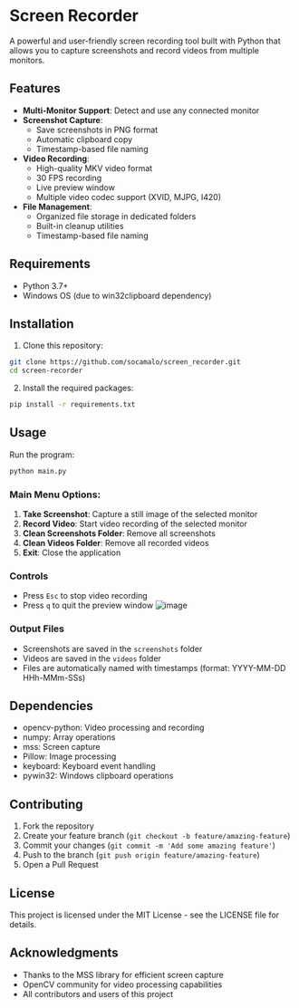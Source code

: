 # Screen Recorder

A powerful and user-friendly screen recording tool built with Python that allows you to capture screenshots and record videos from multiple monitors.

## Features

- **Multi-Monitor Support**: Detect and use any connected monitor
- **Screenshot Capture**:
  - Save screenshots in PNG format
  - Automatic clipboard copy
  - Timestamp-based file naming
- **Video Recording**:
  - High-quality MKV video format
  - 30 FPS recording
  - Live preview window
  - Multiple video codec support (XVID, MJPG, I420)
- **File Management**:
  - Organized file storage in dedicated folders
  - Built-in cleanup utilities
  - Timestamp-based file naming

## Requirements

- Python 3.7+
- Windows OS (due to win32clipboard dependency)

## Installation

1. Clone this repository:

```bash
git clone https://github.com/socamalo/screen_recorder.git
cd screen-recorder
```

2. Install the required packages:

```bash
pip install -r requirements.txt
```

## Usage

Run the program:

```bash
python main.py
```

### Main Menu Options:

1. **Take Screenshot**: Capture a still image of the selected monitor
2. **Record Video**: Start video recording of the selected monitor
3. **Clean Screenshots Folder**: Remove all screenshots
4. **Clean Videos Folder**: Remove all recorded videos
5. **Exit**: Close the application

### Controls

- Press `Esc` to stop video recording
- Press `q` to quit the preview window
  ![image](https://github.com/user-attachments/assets/435cf43b-f8c5-4f88-bbe3-37c4e4890811)


### Output Files

- Screenshots are saved in the `screenshots` folder
- Videos are saved in the `videos` folder
- Files are automatically named with timestamps (format: YYYY-MM-DD HHh-MMm-SSs)

## Dependencies

- opencv-python: Video processing and recording
- numpy: Array operations
- mss: Screen capture
- Pillow: Image processing
- keyboard: Keyboard event handling
- pywin32: Windows clipboard operations

## Contributing

1. Fork the repository
2. Create your feature branch (`git checkout -b feature/amazing-feature`)
3. Commit your changes (`git commit -m 'Add some amazing feature'`)
4. Push to the branch (`git push origin feature/amazing-feature`)
5. Open a Pull Request

## License

This project is licensed under the MIT License - see the LICENSE file for details.

## Acknowledgments

- Thanks to the MSS library for efficient screen capture
- OpenCV community for video processing capabilities
- All contributors and users of this project
